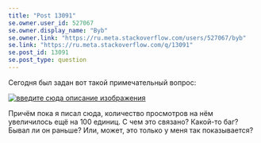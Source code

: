```yaml
---
title: "Post 13091"
se.owner.user_id: 527067
se.owner.display_name: "Byb"
se.owner.link: "https://ru.meta.stackoverflow.com/users/527067/byb"
se.link: "https://ru.meta.stackoverflow.com/q/13091"
se.post_id: 13091
se.post_type: question
---
```

<p>Сегодня был задан вот такой примечательный вопрос:</p>
<p><a href="https://i.stack.imgur.com/BWZwG.png" rel="nofollow noreferrer"><img src="https://i.stack.imgur.com/BWZwG.png" alt="введите сюда описание изображения" /></a></p>
<p>Причём пока я писал сюда, количество просмотров на нём увеличилось ещё на 100 единиц. С чем это связано? Какой-то баг? Бывал ли он раньше? Или, может, это только у меня так показывается?</p>
